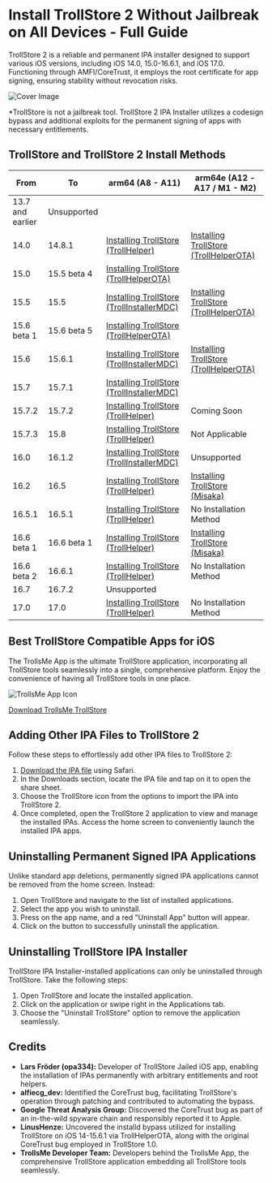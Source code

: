# Install TrollStore 2 Without Jailbreak on All Devices - Full Guide

TrollStore 2 is a reliable and permanent IPA installer designed to support various iOS versions, including iOS 14.0, 15.0-16.6.1, and iOS 17.0. Functioning through AMFI/CoreTrust, it employs the root certificate for app signing, ensuring stability without revocation risks.

![Cover Image](link-to-cover-image.jpg)

*TrollStore is not a jailbreak tool. TrollStore 2 IPA Installer utilizes a codesign bypass and additional exploits for the permanent signing of apps with necessary entitlements.

## TrollStore and TrollStore 2 Install Methods 

| From                  | To                  | arm64 (A8 - A11)                   | arm64e (A12 - A17 / M1 - M2)           |
|-----------------------|---------------------|-----------------------------------|---------------------------------------|
| 13.7 and earlier      | Unsupported        |                                   |                                       |
| 14.0                  | 14.8.1              | [Installing TrollStore (TrollHelper)](/installing-trollhelper) | [Installing TrollStore (TrollHelperOTA)](/installing-trollhelperota) |
| 15.0                  | 15.5 beta 4         | [Installing TrollStore (TrollHelperOTA)](/installing-trollhelperota) |                                       |
| 15.5                  | 15.5                | [Installing TrollStore (TrollInstallerMDC)](/installing-trollhelper-mdc) | [Installing TrollStore (TrollHelperOTA)](/installing-trollhelperota) |
| 15.6 beta 1           | 15.6 beta 5         | [Installing TrollStore (TrollHelperOTA)](/installing-trollhelperota) |                                       |
| 15.6                  | 15.6.1              | [Installing TrollStore (TrollInstallerMDC)](/installing-trollhelper-mdc) | [Installing TrollStore (TrollHelperOTA)](/installing-trollhelperota) |
| 15.7                  | 15.7.1              | [Installing TrollStore (TrollInstallerMDC)](/installing-trollhelper-mdc) |                                       |
| 15.7.2               | 15.7.2              | [Installing TrollStore (TrollHelper)](/installing-trollhelper) | Coming Soon                            |
| 15.7.3               | 15.8                | [Installing TrollStore (TrollHelper)](/installing-trollhelper) | Not Applicable                        |
| 16.0                  | 16.1.2              | [Installing TrollStore (TrollInstallerMDC)](/installing-trollhelper-mdc) | Unsupported                            |
| 16.2                  | 16.5                | [Installing TrollStore (TrollHelper)](/installing-trollhelper) | [Installing TrollStore (Misaka)](/installing-trollhelper-misaka) |
| 16.5.1               | 16.5.1              | [Installing TrollStore (TrollHelper)](/installing-trollhelper) | No Installation Method                 |
| 16.6 beta 1           | 16.6 beta 1         | [Installing TrollStore (TrollHelper)](/installing-trollhelper) | [Installing TrollStore (Misaka)](/installing-trollhelper-misaka) |
| 16.6 beta 2           | 16.6.1              | [Installing TrollStore (TrollHelper)](/installing-trollhelper) | No Installation Method                 |
| 16.7                  | 16.7.2              | Unsupported                          |                                       |
| 17.0                  | 17.0                | [Installing TrollStore (TrollHelper)](/installing-trollhelper) | No Installation Method                 |

                                                                

## Best TrollStore Compatible Apps for iOS

The TrollsMe App is the ultimate TrollStore application, incorporating all TrollStore tools seamlessly into a single, comprehensive platform. Enjoy the convenience of having all TrollStore tools in one place.

![TrollsMe App Icon](link-to-app-icon-image.jpg)

[Download TrollsMe TrollStore](https://iospack.com/apps/trollsme-trollstore/)

## Adding Other IPA Files to TrollStore 2

Follow these steps to effortlessly add other IPA files to TrollStore 2:

1. [Download the IPA file](https://iospack.com/apps/trollsme-trollstore/) using Safari.
2. In the Downloads section, locate the IPA file and tap on it to open the share sheet.
3. Choose the TrollStore icon from the options to import the IPA into TrollStore 2.
4. Once completed, open the TrollStore 2 application to view and manage the installed IPAs. Access the home screen to conveniently launch the installed IPA apps.

## Uninstalling Permanent Signed IPA Applications

Unlike standard app deletions, permanently signed IPA applications cannot be removed from the home screen. Instead:

1. Open TrollStore and navigate to the list of installed applications.
2. Select the app you wish to uninstall.
3. Press on the app name, and a red "Uninstall App" button will appear.
4. Click on the button to successfully uninstall the application.

## Uninstalling TrollStore IPA Installer

TrollStore IPA Installer-installed applications can only be uninstalled through TrollStore. Take the following steps:

1. Open TrollStore and locate the installed application.
2. Click on the application or swipe right in the Applications tab.
3. Choose the "Uninstall TrollStore" option to remove the application seamlessly.

## Credits

- **Lars Fröder (opa334):** Developer of TrollStore Jailed iOS app, enabling the installation of IPAs permanently with arbitrary entitlements and root helpers.
- **alfiecg_dev:** Identified the CoreTrust bug, facilitating TrollStore's operation through patching and contributed to automating the bypass.
- **Google Threat Analysis Group:** Discovered the CoreTrust bug as part of an in-the-wild spyware chain and responsibly reported it to Apple.
- **LinusHenze:** Uncovered the installd bypass utilized for installing TrollStore on iOS 14-15.6.1 via TrollHelperOTA, along with the original CoreTrust bug employed in TrollStore 1.0.
- **TrollsMe Developer Team:** Developers behind the TrollsMe App, the comprehensive TrollStore application embedding all TrollStore tools seamlessly.
